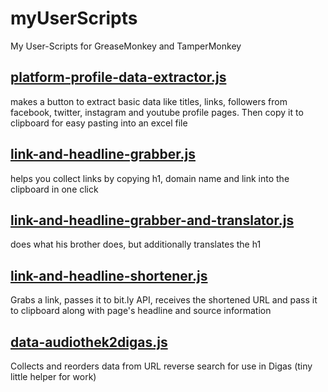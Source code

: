 # myUserScripts
My User-Scripts for GreaseMonkey and TamperMonkey

## [platform-profile-data-extractor.js](https://github.com/jaeniboy/myUserScripts/blob/main/platform-profile-data-extractor.js)

makes a button to extract basic data like titles, links, followers from facebook, twitter, instagram and youtube profile pages. Then copy it to clipboard for easy pasting into an excel file

## [link-and-headline-grabber.js](https://github.com/jaeniboy/myUserScripts/blob/main/link-and-headline-grabber.js)

helps you collect links by copying h1, domain name and link into the clipboard in one click

## [link-and-headline-grabber-and-translator.js](https://github.com/jaeniboy/myUserScripts/blob/main/link-and-headline-grabber-and-translator.js)

does what his brother does, but additionally translates the h1

## [link-and-headline-shortener.js](https://github.com/jaeniboy/myUserScripts/blob/main/link-and-headline-shortener.js)

Grabs a link, passes it to bit.ly API, receives the shortened URL and pass it to clipboard along with page's headline and source information

## [data-audiothek2digas.js](https://github.com/jaeniboy/myUserScripts/blob/main/data-audiothek2digas.js)

Collects and reorders data from URL reverse search for use in Digas (tiny little helper for work)
